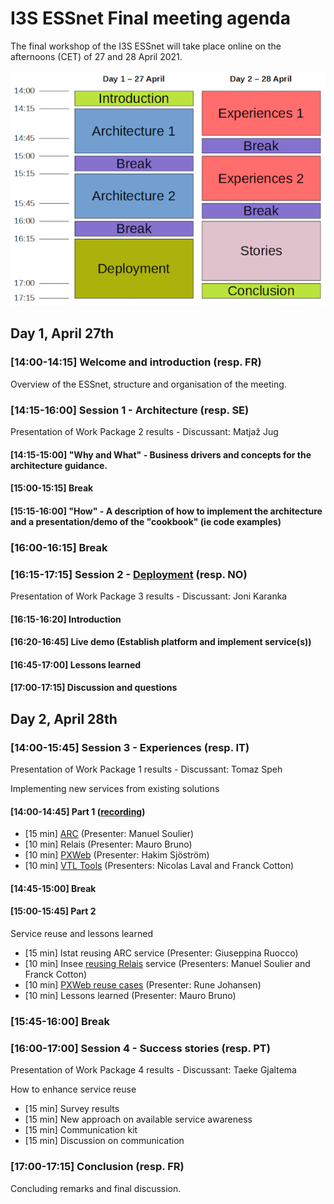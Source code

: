 # I3S ESSnet Final meeting agenda

The final workshop of the I3S ESSnet will take place online on the afternoons (CET) of 27 and 28 April 2021.

![Agenda](agenda.png)

## Day 1, April 27th
 
### [14:00-14:15] Welcome and introduction (resp. FR)

Overview of the ESSnet, structure and organisation of the meeting.

### [14:15-16:00] Session 1 - Architecture (resp. SE)

Presentation of Work Package 2 results - Discussant: Matjaž Jug 

#### [14:15-15:00] "Why and What" - Business drivers and concepts for the architecture guidance. 

#### [15:00-15:15] Break

#### [15:15-16:00] "How" - A description of how to implement the architecture and a presentation/demo of the "cookbook" (ie code examples)

### [16:00-16:15] Break

### [16:15-17:15] Session 2 - [Deployment](https://i3s-essnet.github.io/Documents/final-meeting/presentations/pres_finalmeet_depl.html#/) (resp. NO)

Presentation of Work Package 3 results - Discussant: Joni Karanka

#### [16:15-16:20] Introduction

#### [16:20-16:45] Live demo (Establish platform and implement service(s))

#### [16:45-17:00] Lessons learned

#### [17:00-17:15] Discussion and questions


## Day 2, April 28th

### [14:00-15:45] Session 3 - Experiences (resp. IT)

Presentation of Work Package 1 results - Discussant: Tomaz Speh

Implementing new services from existing solutions

#### [14:00-14:45] Part 1 ([recording](http://shared-statistical-services.org/videos/i3s-final-s31.mp4))

  * [15 min] [ARC](https://hackmd.io/@EgVaFRsUQ-ywTiFcXIsWig/SyrKYiALu#/) (Presenter: Manuel Soulier)
  * [10 min] Relais (Presenter: Mauro Bruno)
  * [10 min] [PXWeb](https://github.com/I3S-ESSnet/Documents/blob/master/wp1/PXWeb%20I3S%202021%20Presentation.pdf) (Presenter: Hakim Sjöström)
  * [10 min] [VTL Tools](presentations/vtl.html) (Presenters: Nicolas Laval and Franck Cotton)

#### [14:45-15:00] Break

#### [15:00-15:45] Part 2

Service reuse and lessons learned

  * [15 min] Istat reusing ARC service (Presenter: Giuseppina Ruocco)
  * [10 min] Insee [reusing Relais](https://hackmd.io/@EgVaFRsUQ-ywTiFcXIsWig/SJWlilNw_#/) service (Presenters: Manuel Soulier and Franck Cotton)
  * [10 min] [PXWeb reuse cases](https://i3s-essnet.github.io/Documents/wp3/pres_pxweb-reuse.html#/) (Presenter: Rune Johansen)
  * [10 min] Lessons learned (Presenter: Mauro Bruno)

### [15:45-16:00] Break

### [16:00-17:00] Session 4 - Success stories (resp. PT)

Presentation of Work Package 4 results - Discussant: Taeke Gjaltema

How to enhance service reuse

  * [15 min] Survey results 
  * [15 min] New approach on available service awareness
  * [15 min] Communication kit
  * [15 min] Discussion on communication

### [17:00-17:15] Conclusion (resp. FR)

Concluding remarks and final discussion.
